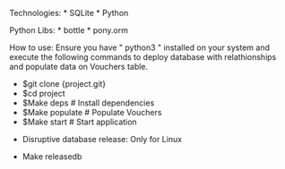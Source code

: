 Technologies:
    * SQLite
    * Python

Python Libs:
    * bottle
    * pony.orm


How to use:
Ensure you have " python3 " installed on your system and execute the following commands to deploy database with relathionships and populate data on Vouchers table.

- $git clone {project.git}
- $cd project
- $Make deps # Install dependencies
- $Make populate # Populate Vouchers
- $Make start # Start application

* Disruptive database release: Only for Linux
- Make releasedb